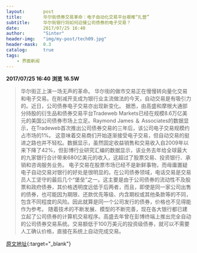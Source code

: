 ```yaml
---
layout:       post
title:        华尔街债券交易革命：电子自动化交易平台艰难“扎营”
subtitle:     华尔街银行将如何迎接公司债券的电子交易？
date:         2017/07/25 16:40
author:       "Sinter"
header-img:   "img/my-post/tech09.jpg"
header-mask:  0.3
catalog:      true
tags:
    - 界面新闻
---
```


**2017/07/25 16:40**  **浏览 16.5W**

> 华尔街正上演一场无声的革命。
华尔街的做市交易正在慢慢转向量化交易和电子交易。在削减开支成为银行业主流做法的今天，自动交易是有吸引力的。近日，公司债券电子交易亦出现新变化。
据悉，由高盛和摩根大通部分持股的衍生品和债券交易平台Tradeweb Markets已经在规模8.6万亿美元的美国公司债券市场上立足。Raymond James ＆ Associates的数据显示，在Tradeweb首次推出公司债券交易的三年后，该公司电子交易规模约占市场的1%。
这意味着交易商们开始逐渐接受电子交易，但自动交易的挺进之路也并不轻松。数据显示，虽然固定收益销售和交易收入自2009年以来下降了42%，但彭博行业研究汇编的数据显示，该业务去年给全球最大的九家银行合计带来680亿美元的收入，这超过了股票交易、投资银行、承销和咨询服务业务。
电子交易在股票市场已经不是新鲜事物，而毋庸置疑电子自动交易对银行的好处是很明显的。在公司债券领域，电话交易是交易员人工坚守的最后几个“堡垒”之一。这主要是由于公司债券的流动性不及股票和政府债券，其价格透明度远低于后两者，而且，即使是同一家公司出售的债券，也可能因为期限、还款优先等级、内含期权或其他条款等的不同，包含不同程度的风险。因此就算是同一个公司发行的债券，价格也不见得能作为参考。
随着技术的不断发展、模型的不断完善，现在各大银行都已建立起了公司债券的计算机交易程序。高盛去年曾在彭博终端上推出完全自动的公司债券交易系统。交易额低于100万美元的投资级债券，就可以不需要人工确认价格，直接在系统上自动完成交易。


[原文地址](http://www.jiemian.com/article/1498028.html){:target="_blank"}


